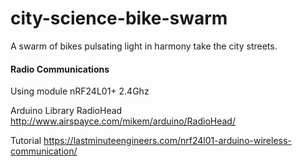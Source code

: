 # city-science-bike-swarm
A swarm of bikes pulsating light in harmony take the city streets.


#### Radio Communications

Using module nRF24L01+ 2.4Ghz

Arduino Library RadioHead
http://www.airspayce.com/mikem/arduino/RadioHead/

Tutorial
https://lastminuteengineers.com/nrf24l01-arduino-wireless-communication/

